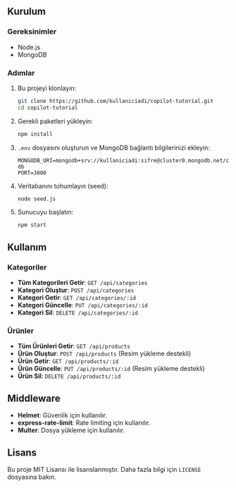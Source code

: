 
## Kurulum

### Gereksinimler

- Node.js
- MongoDB

### Adımlar

1. Bu projeyi klonlayın:

    ```sh
    git clone https://github.com/kullaniciadi/copilot-tutorial.git
    cd copilot-tutorial
    ```

2. Gerekli paketleri yükleyin:

    ```sh
    npm install
    ```

3. `.env` dosyasını oluşturun ve MongoDB bağlantı bilgilerinizi ekleyin:

    ```dotenv
    MONGODB_URI=mongodb+srv://kullaniciadi:sifre@cluster0.mongodb.net/copilot-db
    PORT=3000
    ```

4. Veritabanını tohumlayın (seed):

    ```sh
    node seed.js
    ```

5. Sunucuyu başlatın:

    ```sh
    npm start
    ```

## Kullanım

### Kategoriler

- **Tüm Kategorileri Getir**: `GET /api/categories`
- **Kategori Oluştur**: `POST /api/categories`
- **Kategori Getir**: `GET /api/categories/:id`
- **Kategori Güncelle**: `PUT /api/categories/:id`
- **Kategori Sil**: `DELETE /api/categories/:id`

### Ürünler

- **Tüm Ürünleri Getir**: `GET /api/products`
- **Ürün Oluştur**: `POST /api/products` (Resim yükleme destekli)
- **Ürün Getir**: `GET /api/products/:id`
- **Ürün Güncelle**: `PUT /api/products/:id` (Resim yükleme destekli)
- **Ürün Sil**: `DELETE /api/products/:id`

## Middleware

- **Helmet**: Güvenlik için kullanılır.
- **express-rate-limit**: Rate limiting için kullanılır.
- **Multer**: Dosya yükleme için kullanılır.

## Lisans

Bu proje MIT Lisansı ile lisanslanmıştır. Daha fazla bilgi için `LICENSE` dosyasına bakın.